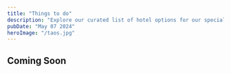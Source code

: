 ```yaml
---
title: "Things to do"
description: "Explore our curated list of hotel options for our special day in Taos. Each offers unique amenities and has been carefully selected to accommodate our guests with comfort and convenience."
pubDate: "May 07 2024"
heroImage: "/taos.jpg"
---
```


## Coming Soon
